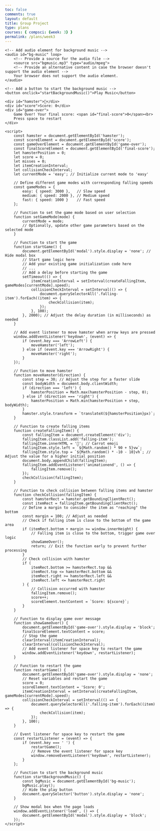```yaml
---
toc: false
comments: true
layout: default
title: Group Project
type: plans
courses: { compsci: {week: 3} }
permalink: /plans/week3
---
```

<html lang="en">
<head>
    <meta charset="UTF-8">
    <meta name="viewport" content="width=device-width, initial-scale=1.0">
    <style>
        body {
            margin: 0;
            overflow: hidden;
            background-image: url('https://raw.githubusercontent.com/vibha1019/group_project/main/images/backgroundFARMM.jpg');
            background-size: cover; /* Adjust the background size as needed */
            background-repeat: no-repeat; /* Prevent the background image from repeating */
        }
        .wrap {
            margin-left: auto;
            margin-right: auto;
        }
        canvas {
            display: block;
            border-style: solid;
            border-width: 30px;
            border-color: #FFFFFF;
        }
        canvas:focus {
            outline: block;
        }  
        #game-container {
            position: relative;
            width: 100%;
            height: 100vh;
            box-sizing: border-box;
            border: 20px solid #000; /* Thick black border */
            overflow: hidden;
            margin: 0 auto;
        }  
        #hamster {
            position: absolute;
            bottom: 10px;
            left: 0;
            transform: translateX(0);
            font-size: 10em; /* Adjust the font size to make the hamster bigger */
            transition: transform 0.3s ease-out; /* Adjust the transition duration for a faster slide */
        } 
        #score {
            position: absolute;
            bottom: 10px;
            right: 10px;
            font-size: 2em;
            color: white;
        }
        .falling-item {
            position: absolute;
            font-size: 4em; /* Adjust the font size to make the carrots bigger */
            animation: fall 3s linear infinite;
        } 
        @keyframes fall {
            to {
                transform: translateY(100vh);
            }
        }
        #game-over {
            display: none;
            position: absolute;
            top: 50%;
            left: 50%;
            transform: translate(-50%, -50%);
            text-align: center;
            font-size: 2em;
            color: white;
            padding: 10px; /* Add padding to create space around the text */
            background-color: orange; /* Set the background color */
            border-radius: 5px; /* Add rounded corners for a nicer look */
        }
        #game-over span {
            background-color: inherit; /* Inherit the background color from the parent element */
            padding: 5px; /* Adjust padding as needed */
        }
        .modal {
            display: none;
            position: fixed;
            z-index: 1;
            left: 0;
            top: 0;
            width: 100%;
            height: 100%;
            overflow: auto;
            background-color: rgb(0,0,0);
            background-color: rgba(0,0,0,0.4);
            padding-top: 60px;
        }
        .modal-content {
            background-color: #fefefe;
            margin: 5% auto;
            padding: 20px;
            border: 1px solid #888;
            width: 80%;
            max-width: 400px;
            text-align: center;
        }
        .modal-content h2 {
            margin-bottom: 20px;
        }
        .difficulty-buttons button {
            display: block;
            margin: 10px auto;
            padding: 10px 20px;
            font-size: 16px;
            cursor: pointer;
            background-color: #4CAF50;
            color: white;
            border: none;
            border-radius: 5px;
            transition: background-color 0.3s;
        }
        .difficulty-buttons button:hover {
            background-color: #45a049;
        }
        .start-button {
            background-color: #008CBA;
        }
        .start-button:hover {
            background-color: #0077A3;
        }
    </style>
</head>
<style>
  embed { display: none; }
  button:active + embed { display: block; }
</style>

<body>
    <!-- Modal box for selecting difficulty level -->
    <div id="modal" class="modal">
        <div class="modal-content">
            <h2>Select Difficulty Level</h2>
            <div class="difficulty-buttons">
                <button onclick="setGameMode('easy')">Easy</button>
                <button onclick="setGameMode('medium')">Medium</button>
                <button onclick="setGameMode('fast')">Fast</button>
            </div>
            <button class="start-button" onclick="startGame()">Start Game</button>
        </div>
    </div>

    <!-- Add audio element for background music -->
    <audio id="bg-music" loop>
        <!-- Provide a source for the audio file -->
        <source src="bgmusic.mp3" type="audio/mpeg">
        <!-- Provide an alternative content in case the browser doesn't support the audio element -->
        Your browser does not support the audio element.
    </audio>

    <!-- Add a button to start the background music -->
    <button onclick="startBackgroundMusic()">Play Music</button>

    <div id="hamster">🐹</div>
    <div id="score">Score: 0</div>
    <div id="game-over">
        Game Over! Your final score: <span id="final-score">0</span><br>
        Press space to restart
    </div>

    <script>
        const hamster = document.getElementById('hamster');
        const scoreElement = document.getElementById('score');
        const gameOverElement = document.getElementById('game-over');
        const finalScoreElement = document.getElementById('final-score');
        let hamsterPosition = 0;
        let score = 0;
        let misses = 0;
        let itemCreationInterval;
        let collisionCheckInterval;
        let currentMode = 'easy'; // Initialize current mode to 'easy'

        // Define different game modes with corresponding falling speeds
        const gameModes = {
            easy: { speed: 3000 },   // Slow speed
            medium: { speed: 2000 }, // Medium speed
            fast: { speed: 1000 }    // Fast speed
        };

        // Function to set the game mode based on user selection
        function setGameMode(mode) {
            currentMode = mode;
            // Optionally, update other game parameters based on the selected mode
        }

        // Function to start the game
        function startGame() {
            document.getElementById('modal').style.display = 'none'; // Hide modal box
            // Start game logic here
            // Add your existing game initialization code here
            // ...
            // Add a delay before starting the game
            setTimeout(() => {
                itemCreationInterval = setInterval(createFallingItem, gameModes[currentMode].speed);
                collisionCheckInterval = setInterval(() => {
                    document.querySelectorAll('.falling-item').forEach((item) => {
                        checkCollision(item);
                    });
                }, 100);
            }, 2000); // Adjust the delay duration (in milliseconds) as needed
        }

        // Add event listener to move hamster when arrow keys are pressed
        window.addEventListener('keydown', (event) => {
            if (event.key === 'ArrowLeft') {
                moveHamster('left');
            } else if (event.key === 'ArrowRight') {
                moveHamster('right');
            }
        });

        // Function to move hamster
        function moveHamster(direction) {
            const step = 30; // Adjust the step for a faster slide
            const bodyWidth = document.body.clientWidth;
            if (direction === 'left') {
                hamsterPosition = Math.max(hamsterPosition - step, 0);
            } else if (direction === 'right') {
                hamsterPosition = Math.min(hamsterPosition + step, bodyWidth);
            }
            hamster.style.transform = `translateX(${hamsterPosition}px)`;
        }

        // Function to create falling items
        function createFallingItem() {
            const fallingItem = document.createElement('div');
            fallingItem.classList.add('falling-item');
            fallingItem.innerHTML = '🥕'; // Carrot emoji
            fallingItem.style.left = `${Math.random() * 90 + 5}vw`;
            fallingItem.style.top = `${Math.random() * -10 - 10}vh`; // Adjust the value for a higher initial position
            document.body.appendChild(fallingItem);
            fallingItem.addEventListener('animationend', () => {
                fallingItem.remove();
            });
            checkCollision(fallingItem);
        }

        // Function to check collision between falling items and hamster
        function checkCollision(fallingItem) {
            const hamsterRect = hamster.getBoundingClientRect();
            const itemRect = fallingItem.getBoundingClientRect();       
            // Define a margin to consider the item as "reaching" the bottom
            const margin = 100; // Adjust as needed        
            // Check if falling item is close to the bottom of the game area
            if (itemRect.bottom + margin >= window.innerHeight) {
                // Falling item is close to the bottom, trigger game over logic
                showGameOver();
                return; // Exit the function early to prevent further processing
            }        
            // Check collision with hamster
            if (
                itemRect.bottom >= hamsterRect.top &&
                itemRect.top <= hamsterRect.bottom &&
                itemRect.right >= hamsterRect.left &&
                itemRect.left <= hamsterRect.right
            ) {
                // Collision occurred with hamster
                fallingItem.remove();
                score++;
                scoreElement.textContent = `Score: ${score}`;
            }
        }

        // Function to display game over message
        function showGameOver() {
            document.getElementById('game-over').style.display = 'block';
            finalScoreElement.textContent = score;
            // Stop the game
            clearInterval(itemCreationInterval);
            clearInterval(collisionCheckInterval);
            // Add event listener for space key to restart the game
            window.addEventListener('keydown', restartListener);
        }

        // Function to restart the game
        function restartGame() {
            document.getElementById('game-over').style.display = 'none';
            // Reset variables and restart the game
            score = 0;
            scoreElement.textContent = 'Score: 0';
            itemCreationInterval = setInterval(createFallingItem, gameModes[currentMode].speed);
            collisionCheckInterval = setInterval(() => {
                document.querySelectorAll('.falling-item').forEach((item) => {
                    checkCollision(item);
                });
            }, 100);
        }

        // Event listener for space key to restart the game
        const restartListener = (event) => {
            if (event.key === ' ') {
                restartGame();
                // Remove the event listener for space key
                window.removeEventListener('keydown', restartListener);
            }
        };

        // Function to start the background music
        function startBackgroundMusic() {
            const bgMusic = document.getElementById('bg-music');
            bgMusic.play();
            // Hide the play button
            document.querySelector('button').style.display = 'none';
        }

        // Show modal box when the page loads
        window.addEventListener('load', () => {
            document.getElementById('modal').style.display = 'block';
        });
    </script>
</body>
</html>
